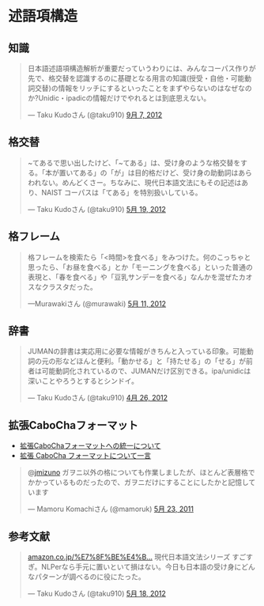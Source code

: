 
# 述語項構造

## 知識

<blockquote class="twitter-tweet" lang="ja"><p>日本語述語項構造解析が重要だっていうわりには、みんなコーパス作りが先で、格交替を認識するのに基礎となる用言の知識(授受・自他・可能動詞交替)の情報をリッチにするといったことをまずやらないのはなぜなのか?Unidic・ipadicの情報だけでやれるとは到底思えない。</p>&mdash; Taku Kudoさん (@taku910) <a href="https://twitter.com/taku910/status/244071389705936896" data-datetime="2012-09-07T13:55:28+00:00">9月 7, 2012</a></blockquote>

## 格交替

<blockquote class="twitter-tweet" lang="ja"><p>~てあるで思い出したけど、「~てある」は、受け身のような格交替をする。「本が置いてある」の「が」は目的格だけど、受け身の助動詞はあらわれない。めんどくさー。ちなみに、現代日本語文法にもその記述はあり、NAIST コーパスは「てある」を特別扱いしている。</p>&mdash; Taku Kudoさん (@taku910) <a href="https://twitter.com/taku910/status/203833750289780738" data-datetime="2012-05-19T13:05:27+00:00">5月 19, 2012</a></blockquote>

## 格フレーム

<blockquote class="twitter-tweet" lang="ja"><p>格フレームを検索たら「&lt;時間&gt;を食べる」をみつけた。何のこっちゃと思ったら、「お昼を食べる」とか「モーニングを食べる」といった普通の表現と、「春を食べる」や「豆乳サンデーを食べる」なんかを混ぜたカオスなクラスタだった。</p>&mdash;Murawakiさん (@murawaki) <a href="https://twitter.com/murawaki/status/200786596277129216" data-datetime="2012-05-11T03:17:09+00:00">5月 11, 2012</a></blockquote>

## 辞書

<blockquote class="twitter-tweet" lang="ja"><p>JUMANの辞書は実応用に必要な情報がきちんと入っている印象。可能動詞の元の形などほんと便利。「動かせる」と「持たせる」の「せる」が前者は可能動詞化されているので、JUMANだけ区別できる。ipa/unidicは深いことやろうとするとシンドイ。</p>&mdash; Taku Kudoさん (@taku910) <a href="https://twitter.com/taku910/status/195325508551049217" data-datetime="2012-04-26T01:36:44+00:00">4月 26, 2012</a></blockquote>

## 拡張CaboChaフォーマット

- [拡張CaboChaフォーマットへの統一について](https://komachi.hatenablog.com/entry/20110909/p1)
- [拡張 CaboCha フォーマットについて一言](https://masayua.hatenadiary.org/entry/20110914/1316147465)

<blockquote class="twitter-tweet" data-in-reply-to="72574340805312512" lang="ja"><p>@<a href="https://twitter.com/jmizuno">jmizuno</a> ガヲニ以外の格についても作業しましたが、ほとんど表層格でかかっているものだったので、ガヲニだけにすることにしたかと記憶しています</p>&mdash; Mamoru Komachiさん (@mamoruk) <a href="https://twitter.com/mamoruk/status/72600228389322754" data-datetime="2011-05-23T09:50:17+00:00">5月 23, 2011</a></blockquote>

## 参考文献

<blockquote class="twitter-tweet" lang="ja"><p><a href="http://t.co/hV4AMos0" title="http://www.amazon.co.jp/%E7%8F%BE%E4%BB%A3%E6%97%A5%E6%9C%AC%E8%AA%9E%E6%96%87%E6%B3%951-%E7%AC%AC1%E9%83%A8%E7%B7%8F%E8%AB%96-%E7%AC%AC2%E9%83%A8%E5%BD%A2%E6%85%8B%E8%AB%96-%E6%97%A5%E6%9C%AC%E8%AA%9E%E8%A8%98%E8%BF%B0%E6%96%87%E6%B3%95%E7%A0%94%E7%A9%B6%E4%BC%9A/dp/4874244750">amazon.co.jp/%E7%8F%BE%E4%B…</a> 現代日本語文法シリーズ すごすぎ。NLPerなら手元に置いといて損はない。今日も日本語の受け身にどんなパターンが調べるのに役にたった。</p>&mdash; Taku Kudoさん (@taku910) <a href="https://twitter.com/taku910/status/203493592604483584" data-datetime="2012-05-18T14:33:47+00:00">5月 18, 2012</a></blockquote>
